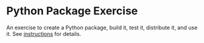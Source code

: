 # Python Package Exercise

An exercise to create a Python package, build it, test it, distribute it, and use it. See [instructions](./instructions.md) for details.

